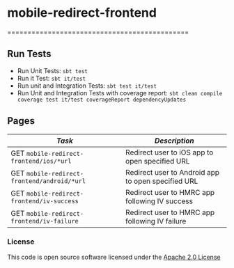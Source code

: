 # mobile-redirect-frontend
=============================================

## Run Tests
- Run Unit Tests:  `sbt test`
- Run it Test: `sbt it/test`
- Run unit and Integration Tests: `sbt test it/test`
- Run Unit and Integration Tests with coverage report: `sbt clean compile coverage test it/test coverageReport dependencyUpdates`


Pages
---

| *Task*                                          | *Description*                                      |
|-------------------------------------------------|----------------------------------------------------|
| GET ```mobile-redirect-frontend/ios/*url```     | Redirect user to iOS app to open specified URL     |
| GET ```mobile-redirect-frontend/android/*url``` | Redirect user to Android app to open specified URL |
| GET ```mobile-redirect-frontend/iv-success```   | Redirect user to HMRC app following IV success     |
| GET ```mobile-redirect-frontend/iv-failure```   | Redirect user to HMRC app following IV failure     |

### License

This code is open source software licensed under
the [Apache 2.0 License]("http://www.apache.org/licenses/LICENSE-2.0.html")